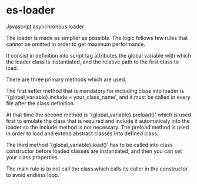 # es-loader
Javascript asynchronous loader

The loader is made as simplier as possible.
The logic follows few rules that cannot be omitted in order to get maximum performance.

It consist in definition into script tag attributes the global variable with which the 
loader class is instantiated, and the relative path to the first class to load.

There are three primary methods which are used.

The first setter method that is mandatory for including class into loader is '{global_variable}.include = your_class_name', 
and it must be called in every file after the class definition.

At that time the second method is '{global_variable}.preload()' which is used first to emulate the class that is required and include 
it automaticaly into the loader so the include method is not necessary.
The preload method is used in order to load and extend abstract classes into defined class.

The third method '{global_variable}.load()' has to be called into class constructor before loaded classes are instantiated, and then
you can set your class properties.

The main rule is to not call the class which calls its caller in the constructor to avoid endless loop.




